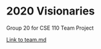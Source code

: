 # 2020 Visionaries
Group 20 for CSE 110 Team Project

[Link to team.md](https://github.com/cse110-sp23-group20/cse110-sp23-group20/blob/main/admin/team.md)
